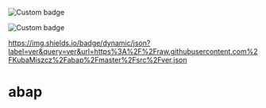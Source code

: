![Custom badge](https://img.shields.io/endpoint?url=https%3A%2F%2Fshield.abap.space%2Fversion-shield-json%2Fgithub%2FKubaMiszcz%2Fabap%2Fsrc%2Fzif_mockup_loader_constants.intf.abap%2Fversion&label=version)

![Custom badge](https://img.shields.io/badge/dynamic/json?label=ver&query=ver&url=https%3A%2F%2Fraw.githubusercontent.com%2FKubaMiszcz%2Fabap%2Fmaster%2Fsrc%2Fver.json)

https://img.shields.io/badge/dynamic/json?label=ver&query=ver&url=https%3A%2F%2Fraw.githubusercontent.com%2FKubaMiszcz%2Fabap%2Fmaster%2Fsrc%2Fver.json
# abap
